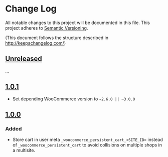 # Change Log
All notable changes to this project will be documented in this file.
This project adheres to [Semantic Versioning](http://semver.org/).

(This document follows the structure described in http://keepachangelog.com/)

## [Unreleased]

…

## [1.0.1]
* Set depending WooCommerce version to `~2.6.0 || ~3.0.0`

## [1.0.0]
### Added
* Store cart in user meta `_woocommerce_persistent_cart_<SITE_ID>` instead of `_woocommerce_persistent_cart` to avoid collisions on multiple shops in a multisite.

[Unreleased]: http://github.com/inpsyde/woocommerce-multisite-persistent-cart/compare/1.0.1...master
[1.0.1]: http://github.com/inpsyde/woocommerce-multisite-persistent-cart/compare/1.0.0...1.0.1
[1.0.0]: http://github.com/inpsyde/woocommerce-multisite-persistent-cart/tree/1.0.0
